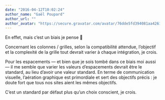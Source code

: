 ```yaml
---
date: "2016-04-12T10:02:24"
author_name: "Gaël Poupard"
author_url: ""
author_avatar: "https://secure.gravatar.com/avatar/76dde5fd394081aa4261802372fe2e33?s=48&d=mm&r=g"
---
```

En effet, mais c’est un biais je pense 🙂

Concernant les colonnes / grilles, selon la compatibilité attendue, l’objectif et la complexité de la grille tout devrait varier à chaque intégration, je crois.

Pour les espacements — et bien que je sois tombé dans ce biais moi aussi — il me semble que varier les valeurs d’espacements devrait être le standard, au lieu d’avoir une valeur standard. En terme de communication visuelle, l’aération graphique est primordiale et sert des objectifs précis : je doute fort que tous nos sites aient les mêmes objectifs.

C’est un standard par défaut plus qu’un choix conscient, je crois.